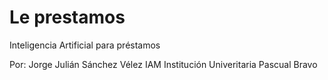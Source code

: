 # Le prestamos
Inteligencia Artificial para préstamos

Por: Jorge Julián Sánchez Vélez
IAM Institución Univeritaria Pascual Bravo


